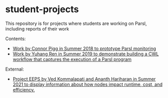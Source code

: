 # student-projects

This repository is for projects where students are working on Parsl, including reports of their work

Contents: 
* [Work by Connor Pigg in Summer 2018 to prototype Parsl monitoring](2018-summer-connor-monitoring)
* [Work by Yuhang Ren in Summer 2019 to demonstrate building a CWL workflow that captures the execution of a Parsl program](2019-summer-Parsl-to-CWL)

External:
* [Project EEPS by Ved Kommalapati and Ananth Hariharan in Summer 2021 to display information about how nodes impact runtime, cost, and efficiency.](https://github.com/kommav/Parsl-Project)
